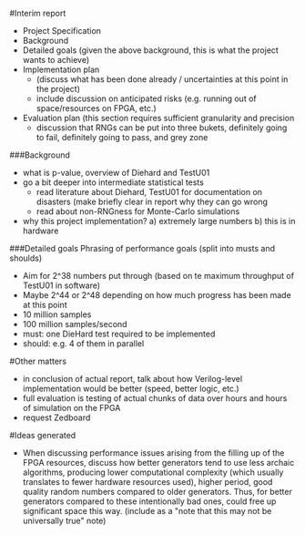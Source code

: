 #Interim report
- Project Specification
- Background
- Detailed goals (given the above background, this is what the project wants to achieve)
- Implementation plan
  - (discuss what has been done already / uncertainties at this point in the project)
  - include discussion on anticipated risks (e.g. running out of space/resources on FPGA, etc.)
- Evaluation plan (this section requires sufficient granularity and precision
  - discussion that RNGs can be put into three bukets, definitely going to fail, definitely going to pass, and grey zone

###Background
- what is p-value, overview of Diehard and TestU01
- go a bit deeper into intermediate statistical tests
  - read literature about Diehard, TestU01 for documentation on disasters (make briefly clear in report why they can go wrong
  - read about non-RNGness for Monte-Carlo simulations
- why this project implementation? a) extremely large numbers b) this is in hardware

###Detailed goals
Phrasing of performance goals (split into musts and shoulds)
- Aim for 2^38 numbers put through (based on te maximum throughput of TestU01 in software)
- Maybe 2^44 or 2^48 depending on how much progress has been made at this point
- 10 million samples
- 100 million samples/second
- must: one DieHard test required to be implemented
- should: e.g. 4 of them in parallel

#Other matters
- in conclusion of actual report, talk about how Verilog-level implementation would be better (speed, better logic, etc.)
- full evaluation is testing of actual chunks of data over hours and hours of simulation on the FPGA
- request Zedboard

#Ideas generated
- When discussing performance issues arising from the filling up of the FPGA resources, discuss how better generators tend to use less archaic algorithms, producing lower computational complexity (which usually translates to fewer hardware resources used), higher period, good quality random numbers compared to older generators. Thus, for better generators compared to these intentionally bad ones, could free up significant space this way. (include as a "note that this may not be universally true" note)
